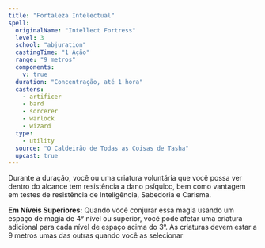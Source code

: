 ```yaml
---
title: "Fortaleza Intelectual"
spell:
  originalName: "Intellect Fortress"
  level: 3
  school: "abjuration"
  castingTime: "1 Ação"
  range: "9 metros"
  components:
    v: true
  duration: "Concentração, até 1 hora"
  casters:
    - artificer
    - bard
    - sorcerer
    - warlock
    - wizard
  type:
    - utility
  source: "O Caldeirão de Todas as Coisas de Tasha"
  upcast: true
---
```


Durante a duração, você ou uma criatura voluntária que você possa ver dentro do alcance tem resistência a dano psíquico, bem como vantagem em testes de resistência de Inteligência, Sabedoria e Carisma.

**Em Níveis Superiores:** Quando você conjurar essa magia usando um espaço de magia de 4° nível ou superior, você pode afetar uma criatura adicional para cada nível de espaço acima do 3°. As criaturas devem estar a 9 metros umas das outras quando você as selecionar
